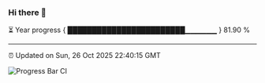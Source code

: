 ### Hi there 👋

⏳ Year progress { ████████████████████████▁▁▁▁▁▁ } 81.90 %

---

⏰ Updated on Sun, 26 Oct 2025 22:40:15 GMT

![Progress Bar CI](https://github.com/IshwaranRudhara/GIT-ACTION/workflows/Progress%20Bar%20CI/badge.svg)
